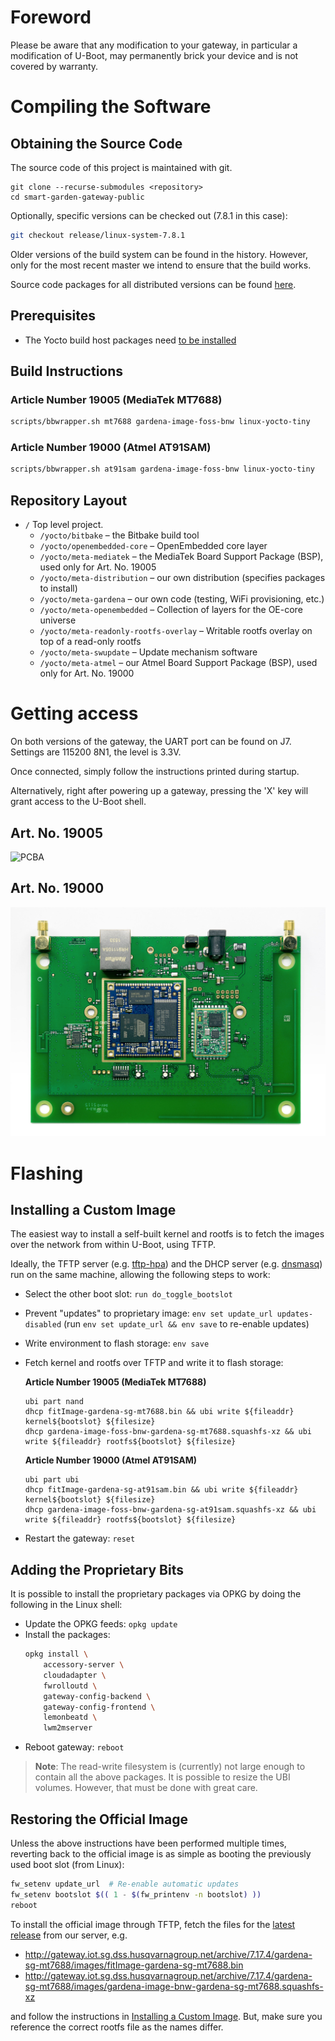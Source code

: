 # Foreword

Please be aware that any modification to your gateway, in particular a modification of U-Boot, may permanently brick
your device and is not covered by warranty.

# Compiling the Software

## Obtaining the Source Code

The source code of this project is maintained with git.

```
git clone --recurse-submodules <repository>
cd smart-garden-gateway-public
```
Optionally, specific versions can be checked out (7.8.1 in this case):
```bash
git checkout release/linux-system-7.8.1
```

Older versions of the build system can be found in the history. However, only for the most recent master we intend to
ensure that the build works.

Source code packages for all distributed versions can be found [here](https://opensource.smart.gardena.dev/gateway/index.html).

## Prerequisites

* The Yocto build host packages need [to be installed](https://docs.yoctoproject.org/dev/ref-manual/system-requirements.html?highlight=build%20host%20package#required-packages-for-the-build-host)

## Build Instructions

### Article Number 19005 (MediaTek MT7688)

```bash
scripts/bbwrapper.sh mt7688 gardena-image-foss-bnw linux-yocto-tiny
```

### Article Number 19000 (Atmel AT91SAM)

```bash
scripts/bbwrapper.sh at91sam gardena-image-foss-bnw linux-yocto-tiny
```

## Repository Layout

* ```/``` Top level project.
    * ```/yocto/bitbake``` – the Bitbake build tool
    * ```/yocto/openembedded-core``` – OpenEmbedded core layer
    * ```/yocto/meta-mediatek``` – the MediaTek Board Support Package (BSP), used only for Art. No. 19005
    * ```/yocto/meta-distribution``` – our own distribution (specifies packages to install)
    * ```/yocto/meta-gardena``` – our own code (testing, WiFi provisioning, etc.)
    * ```/yocto/meta-openembedded``` – Collection of layers for the OE-core universe
    * ```/yocto/meta-readonly-rootfs-overlay``` – Writable rootfs overlay on top of a read-only rootfs
    * ```/yocto/meta-swupdate``` – Update mechanism software
    * ```/yocto/meta-atmel``` – our Atmel Board Support Package (BSP), used only for Art. No. 19000

# Getting access

On both versions of the gateway, the UART port can be found on J7. Settings are 115200 8N1, the level is 3.3V.

Once connected, simply follow the instructions printed during startup.

Alternatively, right after powering up a gateway, pressing the 'X' key will grant access to the U-Boot shell.

## Art. No. 19005

![PCBA](doc/19005-pins.jpg)

## Art. No. 19000

![PCBA](doc/19000-pins.jpg)

# Flashing

## Installing a Custom Image

The easiest way to install a self-built kernel and rootfs is to fetch the images over the network from within U-Boot,
using TFTP.

Ideally, the TFTP server (e.g. [tftp-hpa](https://git.kernel.org/pub/scm/network/tftp/tftp-hpa.git)) and the DHCP server
(e.g. [dnsmasq](https://thekelleys.org.uk/dnsmasq/doc.html)) run on the same machine, allowing the following steps to
work:

- Select the other boot slot: `run do_toggle_bootslot`
- Prevent "updates" to proprietary image: `env set update_url updates-disabled`
  (run `env set update_url && env save` to re-enable updates)
- Write environment to flash storage: `env save`
- Fetch kernel and rootfs over TFTP and write it to flash storage:

  **Article Number 19005 (MediaTek MT7688)**
  ```
  ubi part nand
  dhcp fitImage-gardena-sg-mt7688.bin && ubi write ${fileaddr} kernel${bootslot} ${filesize}
  dhcp gardena-image-foss-bnw-gardena-sg-mt7688.squashfs-xz && ubi write ${fileaddr} rootfs${bootslot} ${filesize}
  ```

  **Article Number 19000 (Atmel AT91SAM)**
  ```
  ubi part ubi
  dhcp fitImage-gardena-sg-at91sam.bin && ubi write ${fileaddr} kernel${bootslot} ${filesize}
  dhcp gardena-image-foss-bnw-gardena-sg-at91sam.squashfs-xz && ubi write ${fileaddr} rootfs${bootslot} ${filesize}
  ```
- Restart the gateway: `reset`

## Adding the Proprietary Bits

It is possible to install the proprietary packages via OPKG by doing the following in the Linux shell:
- Update the OPKG feeds: `opkg update`
- Install the packages:
  ```bash
  opkg install \
      accessory-server \
      cloudadapter \
      fwrolloutd \
      gateway-config-backend \
      gateway-config-frontend \
      lemonbeatd \
      lwm2mserver
  ```
- Reboot gateway: `reboot`

> **Note**:
> The read-write filesystem is (currently) not large enough to contain all the above packages. It is possible to resize
> the UBI volumes. However, that must be done with great care.

## Restoring the Official Image

Unless the above instructions have been performed multiple times, reverting back to the official image is as simple as
booting the previously used boot slot (from Linux):
```bash
fw_setenv update_url  # Re-enable automatic updates
fw_setenv bootslot $(( 1 - $(fw_printenv -n bootslot) ))
reboot
```

To install the official image through TFTP, fetch the files for the [latest release][1] from our server, e.g.

- http://gateway.iot.sg.dss.husqvarnagroup.net/archive/7.17.4/gardena-sg-mt7688/images/fitImage-gardena-sg-mt7688.bin
- http://gateway.iot.sg.dss.husqvarnagroup.net/archive/7.17.4/gardena-sg-mt7688/images/gardena-image-bnw-gardena-sg-mt7688.squashfs-xz

and follow the instructions in [Installing a Custom Image](#installing-a-custom-image). But, make sure you
reference the correct rootfs file as the names differ.

[1]: https://github.com/husqvarnagroup/smart-garden-gateway-public/tags
